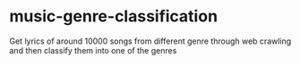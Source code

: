 # music-genre-classification

Get lyrics of around 10000 songs from different genre through web crawling and then classify them into one of the genres

